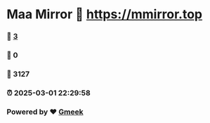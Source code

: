 # Maa Mirror :link: https://mmirror.top 
### :page_facing_up: [3](https://mmirror.top/tag.html) 
### :speech_balloon: 0 
### :hibiscus: 3127 
### :alarm_clock: 2025-03-01 22:29:58 
### Powered by :heart: [Gmeek](https://github.com/Meekdai/Gmeek)
